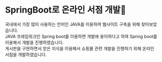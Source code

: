 # SpringBoot로 온라인 서점 개발:book:
국내에서 가장 많이 사용하는 언어인 JAVA를 이용하여 웹사이트 구축을 위해 찾아보았습니다.  
JAVA 프레임워크인 Spring boot를 이용하면 개발에 용이하다고 하여 Spring boot를 이용해서 개발을 진행하였습니다.  
게시판을 구현하면서 얻은 지식을 이용해서 쇼핑몰 관련 개발을 진행하기 위해 온라인 서점을 개발하였습니다.  
